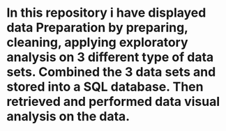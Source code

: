 # In this repository i have displayed data Preparation by preparing, cleaning, applying exploratory analysis on 3 different type of data sets. Combined the 3 data sets and stored into a SQL database. Then retrieved and performed data visual analysis on the data.

